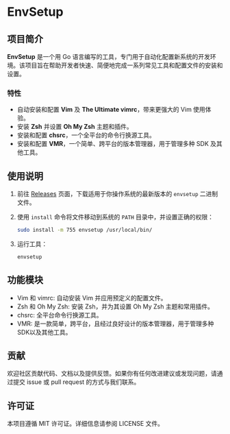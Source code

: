 # EnvSetup

## 项目简介

**EnvSetup** 是一个用 Go 语言编写的工具，专门用于自动化配置新系统的开发环境。该项目旨在帮助开发者快速、简便地完成一系列常见工具和配置文件的安装和设置。

### 特性

- 自动安装和配置 **Vim** 及 **The Ultimate vimrc**，带来更强大的 Vim 使用体验。
- 安装 **Zsh** 并设置 **Oh My Zsh** 主题和插件。
- 安装和配置 **chsrc**，一个全平台的命令行换源工具。
- 安装和配置 **VMR**，一个简单、跨平台的版本管理器，用于管理多种 SDK 及其他工具。

## 使用说明

1. 前往 [Releases](https://github.com/yourusername/EnvSetup/releases) 页面，下载适用于你操作系统的最新版本的 `envsetup` 二进制文件。

2. 使用 `install` 命令将文件移动到系统的 `PATH` 目录中，并设置正确的权限：

    ```bash
    sudo install -m 755 envsetup /usr/local/bin/
    ```

3. 运行工具：

    ```bash
    envsetup
    ```

## 功能模块

- Vim 和 vimrc: 自动安装 Vim 并应用预定义的配置文件。
- Zsh 和 Oh My Zsh: 安装 Zsh，并为其设置 Oh My Zsh 主题和常用插件。
- chsrc: 全平台命令行换源工具。
- VMR: 是一款简单，跨平台，且经过良好设计的版本管理器，用于管理多种SDK以及其他工具。

## 贡献

欢迎社区贡献代码、文档以及提供反馈。如果你有任何改进建议或发现问题，请通过提交 issue 或 pull request 的方式与我们联系。

## 许可证

本项目遵循 MIT 许可证。详细信息请参阅 LICENSE 文件。